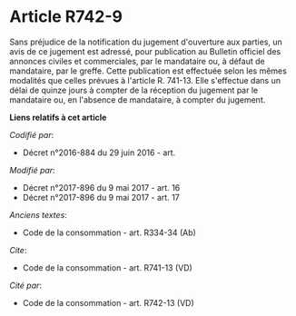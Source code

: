 # Article R742-9

Sans préjudice de la notification du jugement d'ouverture aux parties, un avis de ce jugement est adressé, pour publication
au Bulletin officiel des annonces civiles et commerciales, par le mandataire ou, à défaut de mandataire, par le greffe. Cette
publication est effectuée selon les mêmes modalités que celles prévues à l'article R. 741-13. Elle s'effectue dans un délai
de quinze jours à compter de la réception du jugement par le mandataire ou, en l'absence de mandataire, à compter du
jugement.

**Liens relatifs à cet article**

_Codifié par_:

  - Décret n°2016-884 du 29 juin 2016 - art.

_Modifié par_:

  - Décret n°2017-896 du 9 mai 2017 - art. 16
  - Décret n°2017-896 du 9 mai 2017 - art. 17

_Anciens textes_:

  - Code de la consommation - art. R334-34 (Ab)

_Cite_:

  - Code de la consommation - art. R741-13 (VD)

_Cité par_:

  - Code de la consommation - art. R742-13 (VD)
